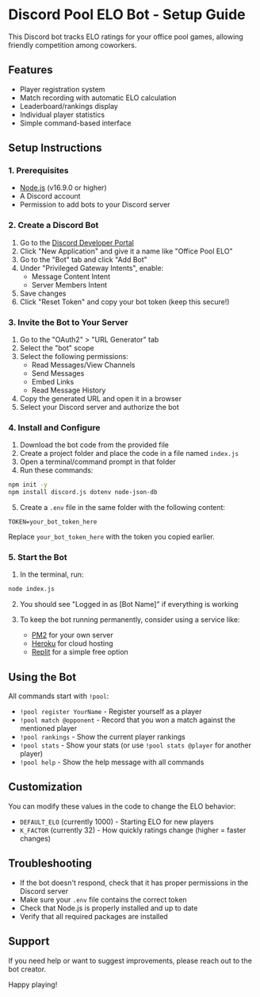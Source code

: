 # Discord Pool ELO Bot - Setup Guide

This Discord bot tracks ELO ratings for your office pool games, allowing friendly competition among coworkers.

## Features

- Player registration system
- Match recording with automatic ELO calculation
- Leaderboard/rankings display
- Individual player statistics
- Simple command-based interface

## Setup Instructions

### 1. Prerequisites

- [Node.js](https://nodejs.org/) (v16.9.0 or higher)
- A Discord account
- Permission to add bots to your Discord server

### 2. Create a Discord Bot

1. Go to the [Discord Developer Portal](https://discord.com/developers/applications)
2. Click "New Application" and give it a name like "Office Pool ELO"
3. Go to the "Bot" tab and click "Add Bot"
4. Under "Privileged Gateway Intents", enable:
   - Message Content Intent
   - Server Members Intent
5. Save changes
6. Click "Reset Token" and copy your bot token (keep this secure!)

### 3. Invite the Bot to Your Server

1. Go to the "OAuth2" > "URL Generator" tab
2. Select the "bot" scope
3. Select the following permissions:
   - Read Messages/View Channels
   - Send Messages
   - Embed Links
   - Read Message History
4. Copy the generated URL and open it in a browser
5. Select your Discord server and authorize the bot

### 4. Install and Configure

1. Download the bot code from the provided file
2. Create a project folder and place the code in a file named `index.js`
3. Open a terminal/command prompt in that folder
4. Run these commands:

```bash
npm init -y
npm install discord.js dotenv node-json-db
```

5. Create a `.env` file in the same folder with the following content:

```
TOKEN=your_bot_token_here
```

Replace `your_bot_token_here` with the token you copied earlier.

### 5. Start the Bot

1. In the terminal, run:

```bash
node index.js
```

2. You should see "Logged in as [Bot Name]" if everything is working

3. To keep the bot running permanently, consider using a service like:
   - [PM2](https://pm2.keymetrics.io/) for your own server
   - [Heroku](https://www.heroku.com/) for cloud hosting
   - [Replit](https://replit.com/) for a simple free option

## Using the Bot

All commands start with `!pool`:

- `!pool register YourName` - Register yourself as a player
- `!pool match @opponent` - Record that you won a match against the mentioned player
- `!pool rankings` - Show the current player rankings
- `!pool stats` - Show your stats (or use `!pool stats @player` for another player)
- `!pool help` - Show the help message with all commands

## Customization

You can modify these values in the code to change the ELO behavior:

- `DEFAULT_ELO` (currently 1000) - Starting ELO for new players
- `K_FACTOR` (currently 32) - How quickly ratings change (higher = faster changes)

## Troubleshooting

- If the bot doesn't respond, check that it has proper permissions in the Discord server
- Make sure your `.env` file contains the correct token
- Check that Node.js is properly installed and up to date
- Verify that all required packages are installed

## Support

If you need help or want to suggest improvements, please reach out to the bot creator.

Happy playing!
